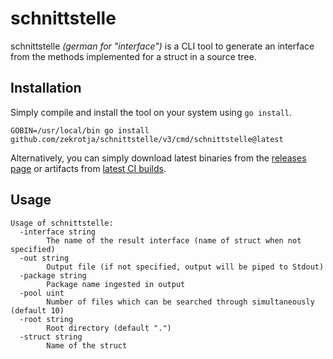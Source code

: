 # schnittstelle

schnittstelle *(german for "interface")* is a CLI tool to generate an interface from the methods
implemented for a struct in a source tree.

## Installation

Simply compile and install the tool on your system using `go install`.
```
GOBIN=/usr/local/bin go install github.com/zekrotja/schnittstelle/v3/cmd/schnittstelle@latest
```

Alternatively, you can simply download latest binaries from the 
[releases page](https://github.com/zekroTJA/schnittstelle/releases) or artifacts from 
[latest CI builds](https://github.com/zekroTJA/schnittstelle/actions/workflows/releases.yml).

## Usage

```
Usage of schnittstelle:
  -interface string
        The name of the result interface (name of struct when not specified)
  -out string
        Output file (if not specified, output will be piped to Stdout)
  -package string
        Package name ingested in output
  -pool uint
        Number of files which can be searched through simultaneously (default 10)
  -root string
        Root directory (default ".")
  -struct string
        Name of the struct
```